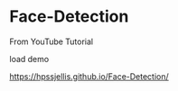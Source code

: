# Face-Detection
From YouTube Tutorial



load demo  


https://hpssjellis.github.io/Face-Detection/


